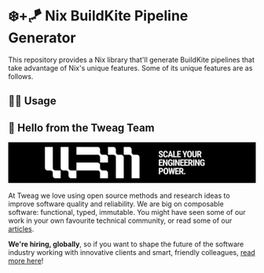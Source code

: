 # ❄️+🪁 Nix BuildKite Pipeline Generator

This repository provides a Nix library that'll generate BuildKite pipelines that
take advantage of Nix's unique features. Some of its unique features are as follows.

## 🧑‍💻 Usage

## 👋 Hello from the Tweag Team

[![Scale your engineering power][banner]][website]

At Tweag we love using open source methods and research ideas to improve
software quality and reliability. We are big on composable software: functional,
typed, immutable. You might have seen some of our work in your own favourite
technical community, or read some of our [articles][blog].

**We're hiring, globally**, so if you want to shape the future of the software
industry working with innovative clients and smart, friendly colleagues, [read
more here][careers]!

[banner]: .github/profile/banner.jpg
[website]: https://tweag.io/
[blog]: https://tweag.io/blog
[careers]: https://tweag.io/careers
